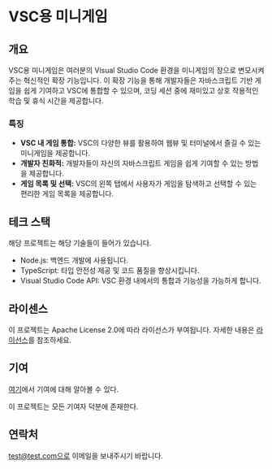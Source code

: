 # VSC용 미니게임

##  개요
VSC용 미니게임은 여러분의 Visual Studio Code 환경을 미니게임의 장으로 변모시켜주는 혁신적인 확장 기능입니다. 이 확장 기능을 통해 개발자들은 자바스크립트 기반 게임을 쉽게 기여하고 VSC에 통합할 수 있으며, 코딩 세션 중에 재미있고 상호 작용적인 학습 및 휴식 시간을 제공합니다.

### 특징
- **VSC 내 게임 통합:** VSC의 다양한 뷰를 활용하여 웹뷰 및 터미널에서 즐길 수 있는 미니게임을 제공합니다.
- **개발자 친화적:** 개발자들이 자신의 자바스크립트 게임을 쉽게 기여할 수 있는 방법을 제공합니다.
- **게임 목록 및 선택:** VSC의 왼쪽 탭에서 사용자가 게임을 탐색하고 선택할 수 있는 편리한 게임 목록을 제공합니다.

## 테크 스택
해당 프로젝트는 해당 기술들이 들어가 있습니다.
- Node.js: 백엔드 개발에 사용됩니다.
- TypeScript: 타입 안전성 제공 및 코드 품질을 향상시킵니다.
- Visual Studio Code API: VSC 환경 내에서의 통합과 기능성을 가능하게 합니다.

## 라이센스
이 프로젝트는 Apache License 2.0에 따라 라이선스가 부여됩니다. 자세한 내용은 [라이선스](LICENSE)를 참조하세요.

## 기여
[여기](CONTRIBUTING.md)에서 기여에 대해 알아볼 수 있다.

이 프로젝트는 모든 기여자 덕분에 존재한다.

## 연락처
test@test.com으로 이메일을 보내주시기 바랍니다.